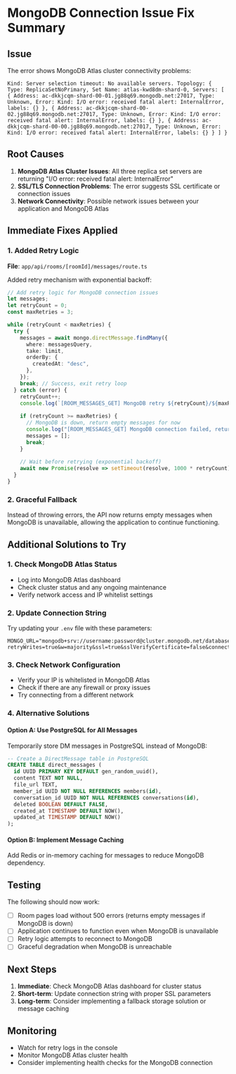 # MongoDB Connection Issue Fix Summary

## Issue
The error shows MongoDB Atlas cluster connectivity problems:
```
Kind: Server selection timeout: No available servers. Topology: { Type: ReplicaSetNoPrimary, Set Name: atlas-kwd8dm-shard-0, Servers: [ { Address: ac-dkkjcqm-shard-00-01.jg88q69.mongodb.net:27017, Type: Unknown, Error: Kind: I/O error: received fatal alert: InternalError, labels: {} }, { Address: ac-dkkjcqm-shard-00-02.jg88q69.mongodb.net:27017, Type: Unknown, Error: Kind: I/O error: received fatal alert: InternalError, labels: {} }, { Address: ac-dkkjcqm-shard-00-00.jg88q69.mongodb.net:27017, Type: Unknown, Error: Kind: I/O error: received fatal alert: InternalError, labels: {} } ] }
```

## Root Causes
1. **MongoDB Atlas Cluster Issues**: All three replica set servers are returning "I/O error: received fatal alert: InternalError"
2. **SSL/TLS Connection Problems**: The error suggests SSL certificate or connection issues
3. **Network Connectivity**: Possible network issues between your application and MongoDB Atlas

## Immediate Fixes Applied

### 1. Added Retry Logic
**File**: `app/api/rooms/[roomId]/messages/route.ts`

Added retry mechanism with exponential backoff:
```typescript
// Add retry logic for MongoDB connection issues
let messages;
let retryCount = 0;
const maxRetries = 3;

while (retryCount < maxRetries) {
  try {
    messages = await mongo.directMessage.findMany({
      where: messagesQuery,
      take: limit,
      orderBy: {
        createdAt: "desc",
      },
    });
    break; // Success, exit retry loop
  } catch (error) {
    retryCount++;
    console.log(`[ROOM_MESSAGES_GET] MongoDB retry ${retryCount}/${maxRetries}:`, error);
    
    if (retryCount >= maxRetries) {
      // MongoDB is down, return empty messages for now
      console.log("[ROOM_MESSAGES_GET] MongoDB connection failed, returning empty messages");
      messages = [];
      break;
    }
    
    // Wait before retrying (exponential backoff)
    await new Promise(resolve => setTimeout(resolve, 1000 * retryCount));
  }
}
```

### 2. Graceful Fallback
Instead of throwing errors, the API now returns empty messages when MongoDB is unavailable, allowing the application to continue functioning.

## Additional Solutions to Try

### 1. Check MongoDB Atlas Status
- Log into MongoDB Atlas dashboard
- Check cluster status and any ongoing maintenance
- Verify network access and IP whitelist settings

### 2. Update Connection String
Try updating your `.env` file with these parameters:
```env
MONGO_URL="mongodb+srv://username:password@cluster.mongodb.net/database?retryWrites=true&w=majority&ssl=true&sslVerifyCertificate=false&connectTimeoutMS=30000&socketTimeoutMS=30000"
```

### 3. Check Network Configuration
- Verify your IP is whitelisted in MongoDB Atlas
- Check if there are any firewall or proxy issues
- Try connecting from a different network

### 4. Alternative Solutions

#### Option A: Use PostgreSQL for All Messages
Temporarily store DM messages in PostgreSQL instead of MongoDB:
```sql
-- Create a DirectMessage table in PostgreSQL
CREATE TABLE direct_messages (
  id UUID PRIMARY KEY DEFAULT gen_random_uuid(),
  content TEXT NOT NULL,
  file_url TEXT,
  member_id UUID NOT NULL REFERENCES members(id),
  conversation_id UUID NOT NULL REFERENCES conversations(id),
  deleted BOOLEAN DEFAULT FALSE,
  created_at TIMESTAMP DEFAULT NOW(),
  updated_at TIMESTAMP DEFAULT NOW()
);
```

#### Option B: Implement Message Caching
Add Redis or in-memory caching for messages to reduce MongoDB dependency.

## Testing
The following should now work:
- [ ] Room pages load without 500 errors (returns empty messages if MongoDB is down)
- [ ] Application continues to function even when MongoDB is unavailable
- [ ] Retry logic attempts to reconnect to MongoDB
- [ ] Graceful degradation when MongoDB is unreachable

## Next Steps
1. **Immediate**: Check MongoDB Atlas dashboard for cluster status
2. **Short-term**: Update connection string with proper SSL parameters
3. **Long-term**: Consider implementing a fallback storage solution or message caching

## Monitoring
- Watch for retry logs in the console
- Monitor MongoDB Atlas cluster health
- Consider implementing health checks for the MongoDB connection 